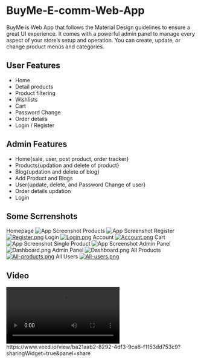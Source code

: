 
# BuyMe-E-comm-Web-App

BuyMe is Web App that follows the Material Design guidelines to ensure a great UI experience. It comes with a powerful admin panel to manage every aspect of your store’s setup and operation. You can create, update, or change product menus and categories.


## User Features
- Home
- Detail products
- Product filtering
- Wishlists
- Cart
- Password Change
- Order details
- Login / Register

## Admin Features

- Home{sale, user, post product, order tracker}
- Products{updation and delete of product}
- Blog{updation and delete of blog}
- Add Product and Blogs
- User{update, delete, and Password Change of user}
- Order details updation
- Login

## Some Scrrenshots

Homepage
![App Screenshot](https://i.postimg.cc/PrLFy6w6/image1.png)
Products
![App Screenshot](https://i.postimg.cc/tRwvJLSX/Image3.png)
Register
[![Register.png](https://i.postimg.cc/y6yW8HYR/Register.png)](https://postimg.cc/s113TbWf)
Login
[![Login.png](https://i.postimg.cc/T1fwJkQh/Login.png)](https://postimg.cc/wy4g6QCd)
Account
[![Account.png](https://i.postimg.cc/RZ0fw0bK/Account.png)](https://postimg.cc/9rvrhc2Q)
Cart
![App Screenshot](https://i.postimg.cc/ZR9gDZ7M/Cart.png)
Single Product
![App Screenshot](https://i.postimg.cc/7LzZ8vWf/single-Product.png)
Admin Panel 
![Dashboard.png](https://i.postimg.cc/Bv8bNP39/Dashboard.png)
Admin Panel 
![Dashboard.png](https://i.postimg.cc/Bv8bNP39/Dashboard.png)
All Products
[![All-products.png](https://i.postimg.cc/J7jy9XkR/All-products.png)](https://postimg.cc/9zFF9rbk)
All Users
[![All-users.png](https://i.postimg.cc/NfYyY06m/All-users.png)](https://postimg.cc/Jt675Mdz)

## Video 
<video controls>
  <source src="https://www.veed.io/view/ba21aab2-8292-4df3-9ca6-f1153dd753c9?sharingWidget=true&panel=share" type="video/mp4">
</video>
https://www.veed.io/view/ba21aab2-8292-4df3-9ca6-f1153dd753c9?sharingWidget=true&panel=share
